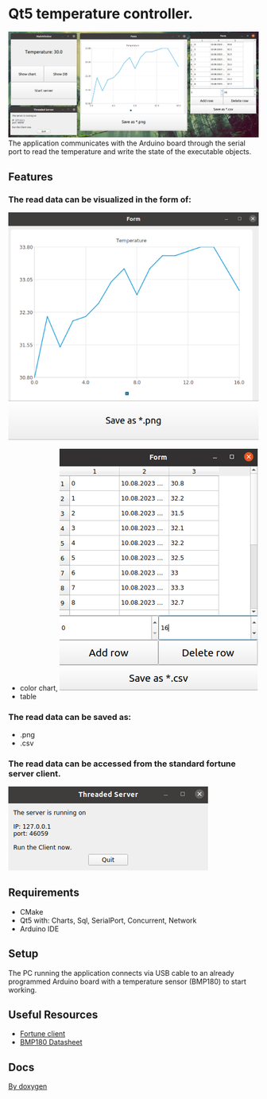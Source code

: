 # Qt5 temperature controller.
![Alt text](Docs/Qt5TemperatureController.png)
The application communicates with the Arduino board through the serial port to read the temperature and write the state of the executable objects.

## Features
### The read data can be visualized in the form of:
![Alt text](Docs/graph.png)
* color chart,
![Alt text](Docs/database.png)
* table
### The read data can be saved as:
* .png 
* .csv
### The read data can be accessed from the standard fortune server client.
![Alt text](Docs/server.png) 

## Requirements 
* CMake
* Qt5 with: Charts, Sql, SerialPort, Concurrent, Network
* Arduino IDE 

## Setup
The PC running the application connects via USB cable to an already programmed Arduino board with a temperature sensor (BMP180) to start working.

## Useful Resources
* [Fortune client](https://doc.qt.io/qt-6/qtnetwork-fortuneclient-example.html/)
* [BMP180 Datasheet](https://cdn-shop.adafruit.com/datasheets/BST-BMP180-DS000-09.pdf)

## Docs
[By doxygen](Docs/)
